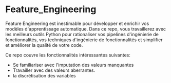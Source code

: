 # Feature_Engineering

Feature Engineering est inestimable pour développer et enrichir vos modèles d'apprentissage automatique. Dans ce repo, vous travaillerez avec les meilleurs outils Python pour rationaliser vos pipelines d'ingénierie de fonctionnalités, vos techniques d'ingénierie de fonctionnalités et simplifier et améliorer la qualité de votre code.

Ce repo couvre les fonctionnalités intéressantes suivantes:
* Se familiariser avec l'imputation des valeurs manquantes
* Travailler avec des valeurs aberrantes.
* la discrétisation des variables
